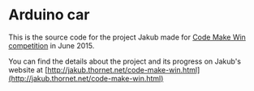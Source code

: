Arduino car
===========

This is the source code for the project Jakub made for [Code Make Win competition](http://www.codemakewin.org.uk) in June 2015.

You can find the details about the project and its progress on Jakub's website at [http://jakub.thornet.net/code-make-win.html](http://jakub.thornet.net/code-make-win.html)
